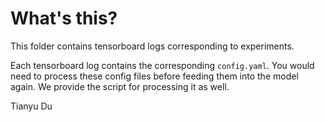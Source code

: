 # What's this?
This folder contains tensorboard logs corresponding to experiments.

Each tensorboard log contains the corresponding `config.yaml`.
You would need to process these config files before feeding them into the model again.
We provide the script for processing it as well.

Tianyu Du
